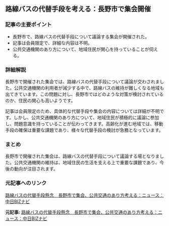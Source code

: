 ## 路線バスの代替手段を考える：長野市で集会開催

### 記事の主要ポイント

* 長野市で、路線バスの代替手段について議論する集会が開催された。
* 記事は会員限定で、詳細な内容は不明。
* 公共交通機関のあり方について、地域住民が関心を持っていることが伺える。

### 詳細解説

長野市で開催された集会では、路線バスの代替手段について議論が交わされました。公共交通機関の利用者が減少する中で、路線バスの維持が難しくなる地域も出てきています。この問題に対し、長野市ではどのような対策が検討されているのか、住民の関心も高いようです。

記事は会員限定のため、具体的な代替手段や集会の内容については詳細が不明です。しかし、公共交通機関のあり方について、地域住民が積極的に議論に参加し、問題意識を持っていることが伝わってきます。高齢化が進む地域では、移動手段の確保は重要な課題であり、様々な代替手段の検討が急務となっています。

### まとめ

長野市で開催された集会は、路線バスの代替手段について議論する場となりました。公共交通機関の維持は、地域住民の生活を支える上で重要な課題であり、今後の動向が注目されます。

### 元記事へのリンク

[路線バスの代替手段懸念　長野市で集会、公共交通のあり方考える：ニュース：中日BIZナビ](https://www.chunichi.co.jp/article/893111)


**元記事:** [路線バスの代替手段懸念　長野市で集会、公共交通のあり方考える：ニュース：中日BIZナビ](https://biz.chunichi.co.jp/news/article/10/105032/)